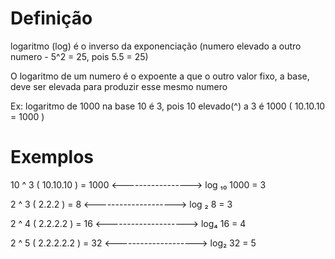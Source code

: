 # Definição
logaritmo (log) é o inverso da exponenciação (numero elevado a outro numero - 5^2 = 25, pois 5.5 = 25)

O logaritmo de um numero é o expoente a que o outro valor fixo, a base, deve ser elevada para produzir esse mesmo numero

Ex: logaritmo de 1000 na base 10 é 3, pois 10 elevado(^) a 3 é 1000 ( 10.10.10 = 1000 )

# Exemplos

10 ^ 3 ( 10.10.10 ) = 1000 <-----------------> log ₁₀ 1000 = 3

2 ^ 3 ( 2.2.2 ) = 8 <--------------------> log ₂ 8 = 3

2 ^ 4 ( 2.2.2.2 ) = 16 <--------------------> log₄ 16 = 4

2 ^ 5 ( 2.2.2.2.2 ) = 32 <--------------------> log₂ 32 = 5
